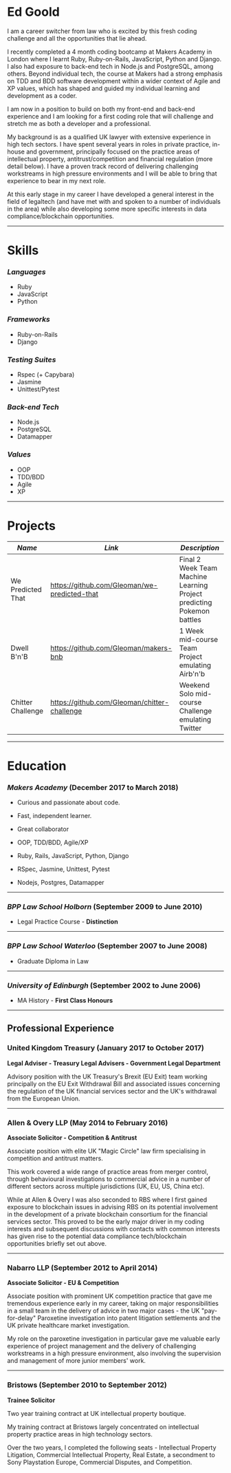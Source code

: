 # **Ed Goold**

I am a career switcher from law who is excited by this fresh coding challenge and all the opportunities that lie ahead.

I recently completed a 4 month coding bootcamp at Makers Academy in London where I learnt Ruby, Ruby-on-Rails, JavaScript, Python and Django.  I also had exposure to back-end tech in Node.js and PostgreSQL, among others.  Beyond individual tech, the course at Makers had a strong emphasis on TDD and BDD software development within a wider context of Agile and XP values, which has shaped and guided my individual learning and development as a coder.

I am now in a position to build on both my front-end and back-end experience and I am looking for a first coding role that will challenge and stretch me as both a developer and a professional.  

My background is as a qualified UK lawyer with extensive experience in high tech sectors.  I have spent several years in roles in private practice, in-house and government, principally focused on the practice areas of intellectual property, antitrust/competition and financial regulation (more detail below).  I have a proven track record of delivering challenging workstreams in high pressure environments and I will be able to bring that experience to bear in my next role.

At this early stage in my career I have developed a general interest in the field of legaltech (and have met with and spoken to a number of individuals in the area) while also developing some more specific interests in data compliance/blockchain opportunities.

---


# **Skills**

### **_Languages_**

  - Ruby
  - JavaScript
  - Python
  
### **_Frameworks_**

  - Ruby-on-Rails
  - Django

### **_Testing Suites_**

  - Rspec (+ Capybara)
  - Jasmine
  - Unittest/Pytest

### **_Back-end Tech_**

  - Node.js
  - PostgreSQL
  - Datamapper

### **_Values_**

  - OOP
  - TDD/BDD
  - Agile
  - XP

---


# **Projects**

|**_Name_**|**_Link_**|**_Description_**|
|----------|----------|-----------------|
|We Predicted That|https://github.com/Gleoman/we-predicted-that |Final 2 Week Team Machine Learning Project predicting Pokemon battles|
|Dwell B'n'B|https://github.com/Gleoman/makers-bnb| 1 Week mid-course Team Project emulating Airb'n'b|
|Chitter Challenge|https://github.com/Gleoman/chitter-challenge| Weekend Solo mid-course Challenge emulating Twitter|

---


# **Education**

### **_Makers Academy_** (December 2017 to March 2018)

- Curious and passionate about code. 

- Fast, independent learner.

- Great collaborator

- OOP, TDD/BDD, Agile/XP

- Ruby, Rails, JavaScript, Python, Django

- RSpec, Jasmine, Unittest, Pytest

- Nodejs, Postgres, Datamapper

---


### **_BPP Law School Holborn_** (September 2009 to June 2010)

- Legal Practice Course - **Distinction**

---


### **_BPP Law School Waterloo_** (September 2007 to June 2008)

- Graduate Diploma in Law

---


### **_University of Edinburgh_** (September 2002 to June 2006)

- MA History - **First Class Honours**

---


## **Professional Experience**

### **United Kingdom Treasury (January 2017 to October 2017)**

**Legal Adviser - Treasury Legal Advisers - Government Legal Department**

Advisory position with the UK Treasury's Brexit (EU Exit) team working principally on the EU Exit Withdrawal Bill and associated issues concerning the regulation of the UK financial services sector and the UK's withdrawal from the European Union.

---


### **Allen & Overy LLP (May 2014 to February 2016)**

**Associate Solicitor - Competition & Antitrust**

Associate position with elite UK "Magic Circle" law firm specialising in competition and antitrust matters.

This work covered a wide range of practice areas from merger control, through behavioural investigations to commercial advice in a number of different sectors across multiple jurisdictions (UK, EU, US, China etc).

While at Allen & Overy I was also seconded to RBS where I first gained exposure to blockchain issues in advising RBS on its potential involvement in the development of a private blockchain consortium for the financial services sector.  This proved to be the early major driver in my coding interests and subsequent discussions with contacts with common interests has given rise to the potential data compliance tech/blockchain opportunities briefly set out above.

---


### **Nabarro LLP (September 2012 to April 2014)**

**Associate Solicitor - EU & Competition**

Associate position with prominent UK competition practice that gave me tremendous experience early in my career, taking on major responsibilities in a small team in the delivery of advice in two major cases - the UK "pay-for-delay" Paroxetine investigation into patent litigation settlements and the UK private healthcare market investigation.

My role on the paroxetine investigation in particular gave me valuable early experience of project management and the delivery of challenging workstreams in a high pressure environment, also involving the supervision and management of more junior members' work.

---


### **Bristows (September 2010 to September 2012)**

**Trainee Solicitor**

Two year training contract at UK intellectual property boutique.

My training contract at Bristows largely concentrated on intellectual property practice areas in high technology sectors.

Over the two years, I completed the following seats - Intellectual Property Litigation, Commercial Intellectual Property, Real Estate, a secondment to Sony Playstation Europe, Commercial Disputes, and Competition.
